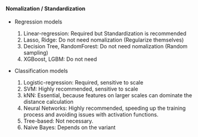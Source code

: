 

#### Nomalization / Standardization

- Regression models
  1) Linear-regression: Required but Standardization is recommended </br>
  2) Lasso, Ridge: Do not need nomalization (Regularize themselves)</br>
  3) Decision Tree, RandomForest: Do not need nomalization (Random sampling)</br>
  4) XGBoost, LGBM: Do not need</br>


- Classification models
  1) Logistic-regression: Required, sensitive to scale
  2) SVM: Highly recommended, sensitive to scale
  3) kNN: Essential, because features on larger scales can dominate the distance calculation
  4) Neural Networks: Highly recommended, speeding up the training process and avoiding issues with activation functions.
  5) Tree-based: Not necessary.
  6) Naive Bayes: Depends on the variant

